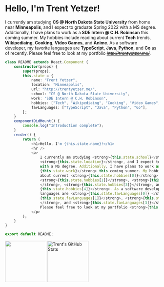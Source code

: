 
# Hello, I'm Trent Yetzer! 

I currently am studying **CS @ North Dakota State University** from home near **Minneapolis**, and I expect to graduate Spring 2022 with a MS degree. Additionally, I have plans to work as a **SDE Intern @ C.H. Robinson** this coming summer. My hobbies include reading about current **Tech** trends, **Wikipediaing**, **Cooking**, **Video Games**, and **Anime**.  As a software developer, my favorite languages are **TypeScript**, **Java**, **Python**, and **Go** as of recently. Please feel free to look at my portfolio ~~http://trentyetzer.me/~~.

```TypeScript
class README extends React.Component {
	constructor(props) {
		super(props);
		this.state = {
			name: "Trent Yetzer",
			location: "Minneapolis",
			url: "http://trentyetzer.me/",
			school: "CS @ North Dakota State University",
			work: "SDE Intern @ C.H. Robinson",
			hobbies: ["Tech", "Wikipediaing", "Cooking", "Video Games", "Anime"],
			favLanguages: ["TypeScript", "Java", "Python", "Go"],
		};
	}
	componentDidMount() {
		console.log("Introduction complete");
	}
	render() {
		return (
			<h1>Hello, I'm {this.state.name}!</h1>
			<hr />
			<p>
				I currently am studying <strong>{this.state.school}</strong> from home near
				<strong>{this.state.location}</strong>, and I expect to graduate Spring 2022 
				with a MS degree. Additionally, I have plans to work as a <strong>
				{this.state.work}</strong> this coming summer. My hobbies include reading 
				about current <strong>{this.state.hobbies[0]}</strong> trends,
				<strong>{this.state.hobbies[1]}</strong>, <strong>{this.state.hobbies[2]}
				</strong>, <strong>{this.state.hobbies[3]}</strong>, and <strong>
				{this.state.hobbies[4]}</strong>. As a software developer, my favorite 
				languages are <strong>{this.state.favLanguages[0]} </strong>, <strong>
				{this.state.favLanguages[1]}</strong>, <strong>{this.state.favLanguages[2]}
				</strong>, and <strong>{this.state.favLanguages[3]}</strong> as of recently. 
				Please feel free to look at my portfolio <strong>{this.state.url}</strong>
			</p>
		);
	}
}

export default README;
```

<a href="https://github.com/TrentYetzer">
  <img height="135" align="left" src="https://github-readme-stats.vercel.app/api/top-langs/?username=TrentYetzer&layout=compact&theme=nord&hide=HTML,CSS,Processing,SCSS&langs_count=6" />
</a>
<a href="https://github.com/TrentYetzer">
  <img height="135" align="center" src="https://github-readme-stats.vercel.app/api?username=TrentYetzer&theme=nord&count_private=true&hide=issues&show_icons=true&line_height=20" alt="Trent's GitHub Stats" />
</a>
